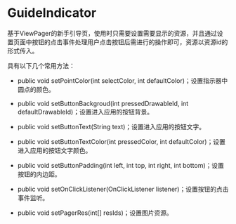 # GuideIndicator #
基于ViewPager的新手引导页，使用时只需要设置需要显示的资源，并且通过设置页面中按钮的点击事件处理用户点击按钮后需进行的操作即可，资源以资源id的形式传入。

具有以下几个常用方法：

* public void setPointColor(int selectColor, int defaultColor)；设置指示器中圆点的颜色。

* public void setButtonBackgroud(int pressedDrawableId, int defaultDrawableId)；设置进入应用的按钮背景。

* public void setButtonText(String text)；设置进入应用的按钮文字。

* public void setButtonTextColor(int pressedColor, int defaultColor)；设置进入应用的按钮文字颜色。

* public void setButtonPadding(int left, int top, int right, int bottom)；设置按钮的内边距。

* public void setOnClickListener(OnClickListener listener)；设置按钮的点击事件监听。

* public void setPagerRes(int[] resIds)；设置图片资源。
	
